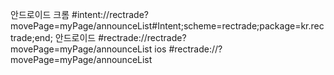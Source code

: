 
  안드로이드 크롬
#intent://rectrade?movePage=myPage/announceList#Intent;scheme=rectrade;package=kr.rectrade;end;
  안드로이드 
#rectrade://rectrade?movePage=myPage/announceList
  ios
#rectrade://?movePage=myPage/announceList
